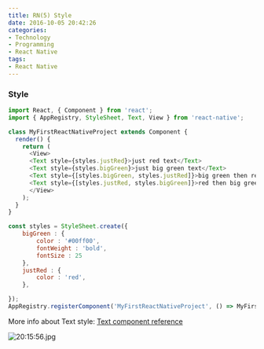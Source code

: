```yaml
---
title: RN(5) Style
date: 2016-10-05 20:42:26
categories: 
- Technology
- Programming
- React Native
tags: 
- React Native
---
```

### Style
``` js
import React, { Component } from 'react';
import { AppRegistry, StyleSheet, Text, View } from 'react-native';

class MyFirstReactNativeProject extends Component {
  render() {
    return (
      <View>
      <Text style={styles.justRed}>just red text</Text>
      <Text style={styles.bigGreen}>just big green text</Text>
      <Text style={[styles.bigGreen, styles.justRed]}>big green then red text</Text>
      <Text style={[styles.justRed, styles.bigGreen]}>red then big green text</Text>
      </View>
    );
  }
}

const styles = StyleSheet.create({
    bigGreen : {
        color : '#00ff00',
        fontWeight : 'bold',
        fontSize : 25
    },
    justRed : {
        color : 'red',
    },

});
AppRegistry.registerComponent('MyFirstReactNativeProject', () => MyFirstReactNativeProject);

```
<!-- more -->
More info about Text style: [Text component reference](http://facebook.github.io/react-native/docs/text.html)

![20:15:56.jpg](http://ww4.sinaimg.cn/large/801b780agw1f8gi0x8d5jj20ae03yjru.jpg)